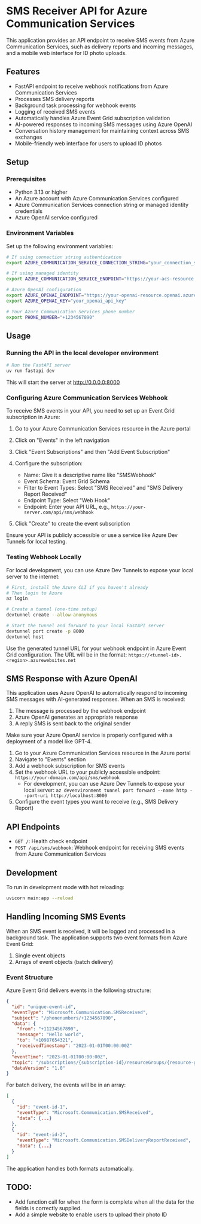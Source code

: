 # SMS Receiver API for Azure Communication Services

This application provides an API endpoint to receive SMS events from Azure Communication Services, such as delivery reports and incoming messages, and a mobile web interface for ID photo uploads.

## Features

- FastAPI endpoint to receive webhook notifications from Azure Communication Services
- Processes SMS delivery reports
- Background task processing for webhook events
- Logging of received SMS events
- Automatically handles Azure Event Grid subscription validation
- AI-powered responses to incoming SMS messages using Azure OpenAI
- Conversation history management for maintaining context across SMS exchanges
- Mobile-friendly web interface for users to upload ID photos

## Setup

### Prerequisites

- Python 3.13 or higher
- An Azure account with Azure Communication Services configured
- Azure Communication Services connection string or managed identity credentials
- Azure OpenAI service configured

### Environment Variables

Set up the following environment variables:

```bash
# If using connection string authentication
export AZURE_COMMUNICATION_SERVICE_CONNECTION_STRING="your_connection_string"

# If using managed identity
export AZURE_COMMUNICATION_SERVICE_ENDPOINT="https://your-acs-resource.communication.azure.com"

# Azure OpenAI configuration
export AZURE_OPENAI_ENDPOINT="https://your-openai-resource.openai.azure.com/"
export AZURE_OPENAI_KEY="your_openai_api_key"

# Your Azure Communication Services phone number
export PHONE_NUMBER="+1234567890"
```

## Usage

### Running the API in the local developer environment

```bash
# Run the FastAPI server
uv run fastapi dev
```

This will start the server at http://0.0.0.0:8000

### Configuring Azure Communication Services Webhook

To receive SMS events in your API, you need to set up an Event Grid subscription in Azure:

1. Go to your Azure Communication Services resource in the Azure portal
2. Click on "Events" in the left navigation
3. Click "Event Subscriptions" and then "Add Event Subscription"
4. Configure the subscription:
   - Name: Give it a descriptive name like "SMSWebhook"
   - Event Schema: Event Grid Schema
   - Filter to Event Types: Select "SMS Received" and "SMS Delivery Report Received"
   - Endpoint Type: Select "Web Hook"
   - Endpoint: Enter your API URL, e.g., `https://your-server.com/api/sms/webhook`

5. Click "Create" to create the event subscription

Ensure your API is publicly accessible or use a service like Azure Dev Tunnels for local testing.

### Testing Webhook Locally

For local development, you can use Azure Dev Tunnels to expose your local server to the internet:

```bash
# First, install the Azure CLI if you haven't already
# Then login to Azure
az login

# Create a tunnel (one-time setup)
devtunnel create --allow-anonymous

# Start the tunnel and forward to your local FastAPI server
devtunnel port create -p 8000
devtunnel host
```

Use the generated tunnel URL for your webhook endpoint in Azure Event Grid configuration. The URL will be in the format: `https://<tunnel-id>.<region>.azurewebsites.net`

## SMS Response with Azure OpenAI

This application uses Azure OpenAI to automatically respond to incoming SMS messages with AI-generated responses. When an SMS is received:

1. The message is processed by the webhook endpoint
2. Azure OpenAI generates an appropriate response
3. A reply SMS is sent back to the original sender

Make sure your Azure OpenAI service is properly configured with a deployment of a model like GPT-4.

1. Go to your Azure Communication Services resource in the Azure portal
2. Navigate to "Events" section
3. Add a webhook subscription for SMS events
4. Set the webhook URL to your publicly accessible endpoint: `https://your-domain.com/api/sms/webhook`
   - For development, you can use Azure Dev Tunnels to expose your local server: `az devenvironment tunnel port forward --name http --port-uri http://localhost:8000`
5. Configure the event types you want to receive (e.g., SMS Delivery Report)

## API Endpoints

- `GET /`: Health check endpoint
- `POST /api/sms/webhook`: Webhook endpoint for receiving SMS events from Azure Communication Services

## Development

To run in development mode with hot reloading:

```bash
uvicorn main:app --reload
```

## Handling Incoming SMS Events

When an SMS event is received, it will be logged and processed in a background task. The application supports two event formats from Azure Event Grid:

1. Single event objects
2. Arrays of event objects (batch delivery)

### Event Structure

Azure Event Grid delivers events in the following structure:

```json
{
  "id": "unique-event-id",
  "eventType": "Microsoft.Communication.SMSReceived",
  "subject": "/phonenumbers/+1234567890",
  "data": {
    "from": "+11234567890",
    "message": "Hello world",
    "to": "+10987654321",
    "receivedTimestamp": "2023-01-01T00:00:00Z"
  },
  "eventTime": "2023-01-01T00:00:00Z",
  "topic": "/subscriptions/{subscription-id}/resourceGroups/{resource-group}/providers/Microsoft.Communication/communicationServices/{communication-service}",
  "dataVersion": "1.0"
}
```

For batch delivery, the events will be in an array:

```json
[
  {
    "id": "event-id-1",
    "eventType": "Microsoft.Communication.SMSReceived",
    "data": {...}
  },
  {
    "id": "event-id-2",
    "eventType": "Microsoft.Communication.SMSDeliveryReportReceived",
    "data": {...}
  }
]
```

The application handles both formats automatically.


## TODO: 
- Add function call for when the form is complete when all the data for the fields is correctly supplied.
- Add a simple website to enable users to upload their photo ID